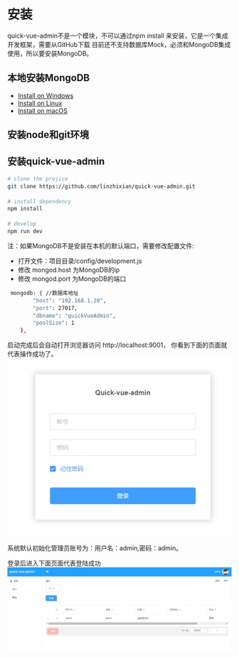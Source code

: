 # 安装

  quick-vue-admin不是一个模块，不可以通过npm install 来安装，它是一个集成开发框架，需要从GitHub下载
  目前还不支持数据库Mock，必须和MongoDB集成使用，所以要安装MongoDB。


 ## 本地安装MongoDB
 - [Install on Windows](https://docs.mongodb.com/manual/tutorial/install-mongodb-on-windows/)
 - [Install on Linux](https://docs.mongodb.com/manual/administration/install-on-linux/)
 - [Install on macOS](https://docs.mongodb.com/manual/administration/install-on-linux/)
 ## 安装node和git环境

 ## 安装quick-vue-admin
```bash
# clone the projice
git clone https://github.com/linzhixian/quick-vue-admin.git

# install dependency
npm install

# develop
npm run dev
```
注：如果MongoDB不是安装在本机的默认端口，需要修改配置文件:
 - 打开文件：项目目录/config/development.js
 - 修改 mongod.host 为MongoDB的ip
 - 修改 mongod.port 为MongoDB的端口
 
```bash
 mongodb: { //数据库地址
        "host": "192.168.1.20",
        "port": 27017,
        "dbname": "quickVueAdmin",
        "poolSize": 1
    },
``` 
启动完成后会自动打开浏览器访问 http://localhost:9001， 你看到下面的页面就代表操作成功了。
![](/login.png)

系统默认初始化管理员账号为：用户名：admin,密码：admin。

登录后进入下面页面代表登陆成功
![](/home.png)